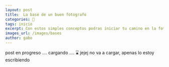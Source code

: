```yaml
---
layout: post
title:  La base de un buen fotografo
categories: 📸
tags: inicio
excerpt: Con estos simples conceptos podras iniciar tu camino en la fotografia
images_url: /images/bases
author: gabo
---
```


post en progreso .... cargando .... ⌛️ jejej no va a cargar, apenas lo estoy escribiendo
